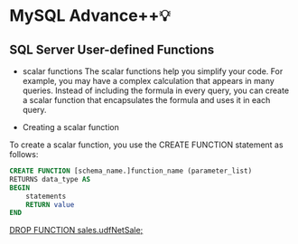# MySQL Advance++💡

## SQL Server User-defined Functions

- scalar functions
The scalar functions help you simplify your code. For example, you may have a complex calculation that appears in many queries. Instead of including the formula in every query, you can create a scalar function that encapsulates the formula and uses it in each query.

- Creating a scalar function

To create a scalar function, you use the CREATE FUNCTION statement as follows:
```sql
CREATE FUNCTION [schema_name.]function_name (parameter_list)
RETURNS data_type AS
BEGIN
    statements
    RETURN value
END
```

[DROP FUNCTION sales.udfNetSale;](https://www.sqlservertutorial.net/sql-server-user-defined-functions/sql-server-scalar-functions/)
